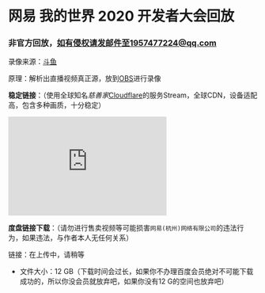 # 网易 我的世界 2020 开发者大会回放

### 非官方回放，如有侵权请发邮件至1957477224@qq.com

录像来源：[斗鱼](https://www.douyu.com/)

原理：解析出直播视频真正源，放到[OBS](https://obsproject.com)进行录像


**稳定链接**：（使用全球知名*慈善家*[Cloudflare](cloudflare.com)的服务Stream，全球CDN，设备适配高，包含多种画质，十分稳定）

<iframe
  src="https://iframe.videodelivery.net/9e111be19fc0aeb312902aad92055e5e"
  style="border: none;"
  height="200"
  width="320"
  allow="accelerometer; gyroscope; autoplay; encrypted-media; picture-in-picture;"
  allowfullscreen="true"
  autoplay="true"
></iframe>


**度盘链接下载**：（请勿进行售卖视频等可能损害`网易(杭州)网络有限公司`的违法行为，如果违法，与作者本人无任何关系）

链接：在上传中，请稍等
* 文件大小：12 GB（下载时间会过长，如果你不办理百度会员绝对不可能下载成功的，所以你没会员就放弃吧，如果你没有12 G的空间也放弃吧）
